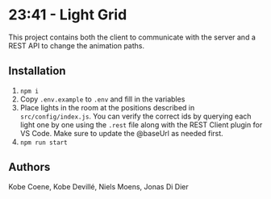# 23:41 - Light Grid

This project contains both the client to communicate with the server and a REST API to change the animation paths.

## Installation

1. `npm i`
2. Copy `.env.example` to `.env` and fill in the variables
3. Place lights in the room at the positions described in `src/config/index.js`. You can verify the correct ids by querying each light one by one using the `.rest` file along with the REST Client plugin for VS Code. Make sure to update the @baseUrl as needed first.
4. `npm run start`

## Authors

Kobe Coene, Kobe Devillé, Niels Moens, Jonas Di Dier
